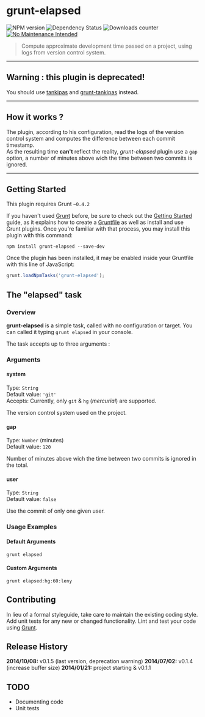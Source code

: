# grunt-elapsed

![NPM version](http://img.shields.io/npm/v/grunt-elapsed.svg) ![Dependency Status](https://david-dm.org/leny/grunt-elapsed.svg) ![Downloads counter](http://img.shields.io/npm/dm/grunt-elapsed.svg) [![No Maintenance Intended](http://unmaintained.tech/badge.svg)](http://unmaintained.tech/)

> Compute approximate development time passed on a project, using logs from version control system.

* * *

## Warning : this plugin is deprecated!

You should use [tankipas](https://github.com/leny/tankipas) and [grunt-tankipas](https://github.com/leny/tankipas) instead.

* * *

## How it works ?

The plugin, according to his configuration, read the logs of the version control system and computes the difference between each commit timestamp.  
As the resulting time **can't** reflect the reality, *grunt-elapsed* plugin use a `gap` option, a number of minutes above wich the time between two commits is ignored.

* * *

## Getting Started
This plugin requires Grunt `~0.4.2`

If you haven't used [Grunt](http://gruntjs.com/) before, be sure to check out the [Getting Started](http://gruntjs.com/getting-started) guide, as it explains how to create a [Gruntfile](http://gruntjs.com/sample-gruntfile) as well as install and use Grunt plugins. Once you're familiar with that process, you may install this plugin with this command:

```shell
npm install grunt-elapsed --save-dev
```

Once the plugin has been installed, it may be enabled inside your Gruntfile with this line of JavaScript:

```js
grunt.loadNpmTasks('grunt-elapsed');
```

## The "elapsed" task

### Overview
**grunt-elapsed** is a simple task, called with no configuration or target. You can called it typing `grunt elapsed` in your console.

The task accepts up to three arguments : 

### Arguments

#### system
Type: `String`  
Default value: `'git'`  
Accepts: Currently, only `git` & `hg` (*mercurial*) are supported.

The version control system used on the project.

#### gap
Type: `Number` (minutes)  
Default value: `120`

Number of minutes above wich the time between two commits is ignored in the total.

#### user
Type: `String`  
Default value: `false`

Use the commit of only one given user.

### Usage Examples

#### Default Arguments

```
grunt elapsed
```

#### Custom Arguments

```
grunt elapsed:hg:60:leny
```

## Contributing
In lieu of a formal styleguide, take care to maintain the existing coding style. Add unit tests for any new or changed functionality. Lint and test your code using [Grunt](http://gruntjs.com/).

## Release History

**2014/10/08:** v0.1.5 (last version, deprecation warning)
**2014/07/02:** v0.1.4 (increase buffer size)
**2014/01/21:** project starting & v0.1.1

## TODO

* Documenting code
* Unit tests
